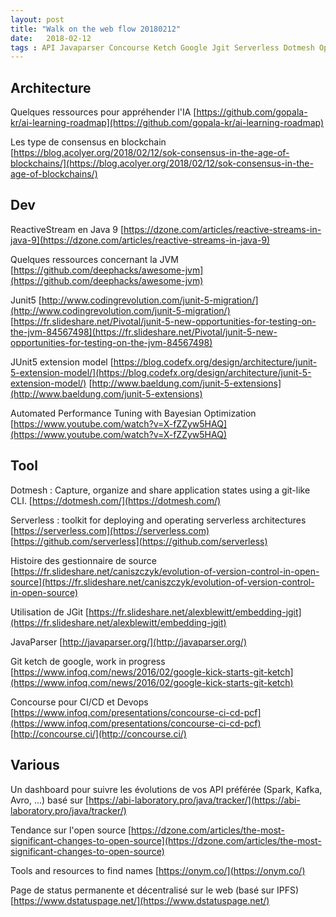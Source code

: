 ```yaml
---
layout: post
title: "Walk on the web flow 20180212"
date:   2018-02-12
tags : API Javaparser Concourse Ketch Google Jgit Serverless Dotmesh Optimisation Bayesian Junit5 Jvm Stream Reactive Java9 Java Blockchain Consensus Ia Webflowwalk
---
```


## Architecture

Quelques ressources pour appréhender l'IA
[https://github.com/gopala-kr/ai-learning-roadmap](https://github.com/gopala-kr/ai-learning-roadmap)

Les type de consensus en blockchain
[https://blog.acolyer.org/2018/02/12/sok-consensus-in-the-age-of-blockchains/](https://blog.acolyer.org/2018/02/12/sok-consensus-in-the-age-of-blockchains/)

## Dev

ReactiveStream en Java 9
[https://dzone.com/articles/reactive-streams-in-java-9](https://dzone.com/articles/reactive-streams-in-java-9)

Quelques ressources concernant la JVM
[https://github.com/deephacks/awesome-jvm](https://github.com/deephacks/awesome-jvm)

Junit5
[http://www.codingrevolution.com/junit-5-migration/](http://www.codingrevolution.com/junit-5-migration/)
[https://fr.slideshare.net/Pivotal/junit-5-new-opportunities-for-testing-on-the-jvm-84567498](https://fr.slideshare.net/Pivotal/junit-5-new-opportunities-for-testing-on-the-jvm-84567498)

JUnit5 extension model
[https://blog.codefx.org/design/architecture/junit-5-extension-model/](https://blog.codefx.org/design/architecture/junit-5-extension-model/)
[http://www.baeldung.com/junit-5-extensions](http://www.baeldung.com/junit-5-extensions)

Automated Performance Tuning with Bayesian Optimization
[https://www.youtube.com/watch?v=X-fZZyw5HAQ](https://www.youtube.com/watch?v=X-fZZyw5HAQ)

## Tool

Dotmesh : Capture, organize and share application states using a git-like CLI.
[https://dotmesh.com/](https://dotmesh.com/)

Serverless : toolkit for deploying and operating serverless architectures
[https://serverless.com](https://serverless.com)
[https://github.com/serverless](https://github.com/serverless)

Histoire des gestionnaire de source
[https://fr.slideshare.net/caniszczyk/evolution-of-version-control-in-open-source](https://fr.slideshare.net/caniszczyk/evolution-of-version-control-in-open-source)

Utilisation de JGit
[https://fr.slideshare.net/alexblewitt/embedding-jgit](https://fr.slideshare.net/alexblewitt/embedding-jgit)

JavaParser
[http://javaparser.org/](http://javaparser.org/)

Git ketch de google, work in progress
[https://www.infoq.com/news/2016/02/google-kick-starts-git-ketch](https://www.infoq.com/news/2016/02/google-kick-starts-git-ketch)

Concourse pour CI/CD et Devops
[https://www.infoq.com/presentations/concourse-ci-cd-pcf](https://www.infoq.com/presentations/concourse-ci-cd-pcf)
[http://concourse.ci/](http://concourse.ci/)

## Various

Un dashboard pour suivre les évolutions de vos API préférée (Spark, Kafka, Avro, ...) basé sur
[https://abi-laboratory.pro/java/tracker/](https://abi-laboratory.pro/java/tracker/)

Tendance sur l'open  source
[https://dzone.com/articles/the-most-significant-changes-to-open-source](https://dzone.com/articles/the-most-significant-changes-to-open-source)

Tools and resources to find names
[https://onym.co/](https://onym.co/)

Page de status permanente et décentralisé sur le web (basé sur IPFS)
[https://www.dstatuspage.net/](https://www.dstatuspage.net/)
